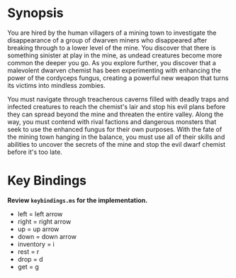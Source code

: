 # Synopsis

You are hired by the human villagers of a mining town to investigate the disappearance of a group of dwarven miners who disappeared after breaking through to a lower level of the mine. You discover that there is something sinister at play in the mine, as undead creatures become more common the deeper you go. As you explore further, you discover that a malevolent dwarven chemist has been experimenting with enhancing the power of the cordyceps fungus, creating a powerful new weapon that turns its victims into mindless zombies.

You must navigate through treacherous caverns filled with deadly traps and infected creatures to reach the chemist's lair and stop his evil plans before they can spread beyond the mine and threaten the entire valley. Along the way, you must contend with rival factions and dangerous monsters that seek to use the enhanced fungus for their own purposes. With the fate of the mining town hanging in the balance, you must use all of their skills and abilities to uncover the secrets of the mine and stop the evil dwarf chemist before it's too late.

# Key Bindings
**Review `keybindings.ms` for the implementation.**

* left = left arrow
* right = right arrow
* up = up arrow
* down = down arrow
* inventory = i
* rest = r
* drop = d
* get = g

